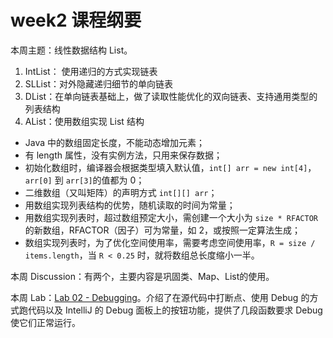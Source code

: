 # week2 课程纲要

本周主题：线性数据结构 List。

1. IntList： 使用递归的方式实现链表
2. SLList：对外隐藏递归细节的单向链表
3. DList：在单向链表基础上，做了读取性能优化的双向链表、支持通用类型的列表结构
4. AList：使用数组实现 List 结构
  - Java 中的数组固定长度，不能动态增加元素；
  - 有 length 属性，没有实例方法，只用来保存数据；
  - 初始化数组时，编译器会根据类型填入默认值，`int[] arr = new int[4]`，`arr[0]` 到 `arr[3]`的值都为 0；
  - 二维数组（又叫矩阵）的声明方式 `int[][] arr`；
  - 用数组实现列表结构的优势，随机读取的时间为常量；
  - 用数组实现列表时，超过数组预定大小，需创建一个大小为 `size * RFACTOR` 的新数组，RFACTOR（因子）可为常量，如 2，或按照一定算法生成；
  - 数组实现列表时，为了优化空间使用率，需要考虑空间使用率，`R = size / items.length`，当 `R < 0.25` 时，就将数组总长度缩小一半。

本周 Discussion：有两个，主要内容是巩固类、Map、List的使用。

本周 Lab：[Lab 02 - Debugging](https://sp23.datastructur.es/materials/lab/lab02)。介绍了在源代码中打断点、使用 Debug 的方式跑代码以及 IntelliJ 的 Debug 面板上的按钮功能，提供了几段函数要求 Debug 使它们正常运行。
